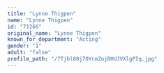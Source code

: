 ```yaml
---
title: "Lynne Thigpen"
name: "Lynne Thigpen"
id: "71266"
original_name: "Lynne Thigpen"
known_for_department: "Acting"
gender: "1"
adult: "false"
profile_path: "/7Tjbl80j7OYcmZojBHUJVXlgPIq.jpg"
---
```

